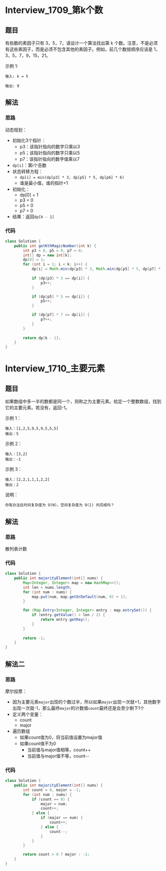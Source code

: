 # Interview_1709_第k个数
## 题目
有些数的素因子只有 3，5，7，请设计一个算法找出第 k 个数。注意，不是必须有这些素因子，而是必须不包含其他的素因子。例如，前几个数按顺序应该是 1，3，5，7，9，15，21。

示例 1:
```
输入: k = 5

输出: 9
```
## 解法
### 思路
动态规划：
- 初始化3个指针：
    - p3：该指针指向的数字只乘以3
    - p5；该指针指向的数字只乘以5
    - p7：该指针指向的数字值乘以7
- `dp[i]`：第i个丑数
- 状态转移方程：
    - `dp[i] = min(dp[p3] * 3, dp[p5] * 5, dp[p6] * 6)`
    - 谁是最小值，谁的指针+1
- 初始化：
    - dp[0] = 1
    - p3 = 0
    - p5 = 0
    - p7 = 0
- 结果：返回`dp[k - 1]`
### 代码
```java
class Solution {
    public int getKthMagicNumber(int k) {
        int p3 = 0, p5 = 0, p7 = 0;
        int[] dp = new int[k];
        dp[0] = 1;
        for (int i = 1; i < k; i++) {
            dp[i] = Math.min(dp[p3] * 3, Math.min(dp[p5] * 5, dp[p7] * 7));
            
            if (dp[p3] * 3 == dp[i]) {
                p3++;
            }

            if (dp[p5] * 5 == dp[i]) {
                p5++;
            }

            if (dp[p7] * 7 == dp[i]) {
                p7++;
            }
        }
        
        return dp[k - 1];
    }
}
```
# Interview_1710_主要元素
## 题目
如果数组中多一半的数都是同一个，则称之为主要元素。给定一个整数数组，找到它的主要元素。若没有，返回-1。

示例 1：
```
输入：[1,2,5,9,5,9,5,5,5]
输出：5
```
示例 2：
```
输入：[3,2]
输出：-1
```
示例 3：
```
输入：[2,2,1,1,1,2,2]
输出：2
```
说明：
```
你有办法在时间复杂度为 O(N)，空间复杂度为 O(1) 内完成吗？
```
## 解法
### 思路
散列表计数
### 代码
```java
class Solution {
    public int majorityElement(int[] nums) {
        Map<Integer, Integer> map = new HashMap<>();
        int len = nums.length;
        for (int num : nums) {
            map.put(num, map.getOrDefault(num, 0) + 1);
        }

        for (Map.Entry<Integer, Integer> entry : map.entrySet()) {
            if (entry.getValue() > len / 2) {
                return entry.getKey();
            }
        }
        
        return -1;
    }
}
```
## 解法二
### 思路
摩尔投票：
- 因为主要元素`major`出现的个数过半，所以如果`major`出现一次就+1，其他数字出现一次就-1，那么最终`major`的计数值`count`最终还是会至少剩下1个
- 定义两个变量：
    - count
    - major
- 遍历数组
    - 如果count值为0，将当前值设置为major值
    - 如果count值不为0
        - 当前值与major值相等，count++
        - 当前值与major值不等，count--
### 代码
```java
class Solution {
    public int majorityElement(int[] nums) {
        int count = 0, major = -1;
        for (int num : nums) {
            if (count == 0) {
                major = num;
                count++;
            } else {
                if (major == num) {
                    count++;
                } else {
                    count--;
                }
            }
        }

        return count > 0 ? major : -1;
    }
}
```